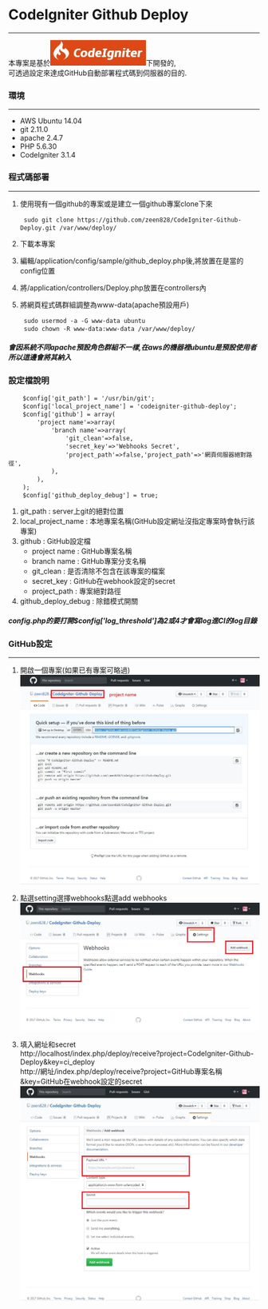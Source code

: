 # CodeIgniter Github Deploy
---
本專案是基於![codeigniter_ico](https://raw.githubusercontent.com/zeen828/CodeIgniter-Github-Deploy/master/doc/ci_log.JPG)下開發的,  
可透過設定來達成GitHub自動部署程式碼到伺服器的目的.  

### 環境
---
* AWS Ubuntu 14.04  
* git 2.11.0  
* apache 2.4.7  
* PHP 5.6.30  
* CodeIgniter 3.1.4  

### 程式碼部署
---
1. 使用現有一個github的專案或是建立一個github專案clone下來  

        sudo git clone https://github.com/zeen828/CodeIgniter-Github-Deploy.git /var/www/deploy/

2. 下載本專案  
3. 編輯/application/config/sample/github_deploy.php後,將放置在是當的config位置  
4. 將/application/controllers/Deploy.php放置在controllers內  
5. 將網頁程式碼群組調整為www-data(apache預設用戶)  

        sudo usermod -a -G www-data ubuntu
        sudo chown -R www-data:www-data /var/www/deploy/

##### 會因系統不同apache預設角色群組不一樣,在aws的機器裡ubuntu是預設使用者所以這邊會將其納入

### 設定檔說明
        $config['git_path'] = '/usr/bin/git';
        $config['local_project_name'] = 'codeigniter-github-deploy';
        $config['github'] = array(
            'project name'=>array(
                'branch name'=>array(
                    'git_clean'=>false,
                    'secret_key'=>'Webhooks Secret',
                    'project_path'=>false,'project_path'=>'網頁伺服器絕對路徑',
                ),
            ),
        );
        $config['github_deploy_debug'] = true;

1. git_path : server上git的絕對位置  
2. local_project_name : 本地專案名稱(GitHub設定網址沒指定專案時會執行該專案)  
3. github : GitHub設定檔  
    * project name : GitHub專案名稱  
    * branch name : GitHub專案分支名稱  
    * git_clean : 是否清除不包含在該專案的檔案  
    * secret_key : GitHub在webhook設定的secret  
    * project_path : 專案絕對路徑  
4. github_deploy_debug : 除錯模式開關
##### config.php的要打開$config['log_threshold']為2或4才會寫log進CI的log目錄

### GitHub設定
---
1. 開啟一個專案(如果已有專案可略過)
![github project](https://raw.githubusercontent.com/zeen828/CodeIgniter-Github-Deploy/master/doc/github_project.JPG)

2. 點選setting選擇webhooks點選add webhooks
![github project settings](https://raw.githubusercontent.com/zeen828/CodeIgniter-Github-Deploy/master/doc/github_project_settings.JPG)

3. 填入網址和secret  
        http://localhost/index.php/deploy/receive?project=CodeIgniter-Github-Deploy&key=ci_deploy  
        http://網址/index.php/deploy/receive?project=GitHub專案名稱&key=GitHub在webhook設定的secret  
![github project settings webhooks](https://raw.githubusercontent.com/zeen828/CodeIgniter-Github-Deploy/master/doc/github_project_settings_webhooks.JPG)
